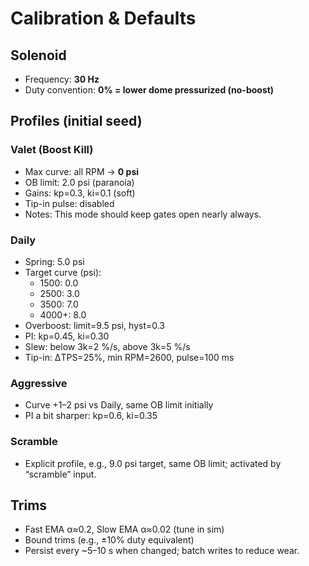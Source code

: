 # Calibration & Defaults

## Solenoid
- Frequency: **30 Hz**
- Duty convention: **0% = lower dome pressurized (no-boost)**

## Profiles (initial seed)

### Valet (Boost Kill)
- Max curve: all RPM → **0 psi**
- OB limit: 2.0 psi (paranoia)
- Gains: kp=0.3, ki=0.1 (soft)
- Tip-in pulse: disabled
- Notes: This mode should keep gates open nearly always.

### Daily
- Spring: 5.0 psi
- Target curve (psi):
  - 1500: 0.0
  - 2500: 3.0
  - 3500: 7.0
  - 4000+: 8.0
- Overboost: limit=9.5 psi, hyst=0.3
- PI: kp=0.45, ki=0.30
- Slew: below 3k=2 %/s, above 3k=5 %/s
- Tip-in: ΔTPS=25%, min RPM=2600, pulse=100 ms

### Aggressive
- Curve +1–2 psi vs Daily, same OB limit initially
- PI a bit sharper: kp=0.6, ki=0.35

### Scramble
- Explicit profile, e.g., 9.0 psi target, same OB limit; activated by “scramble” input.

## Trims
- Fast EMA α≈0.2, Slow EMA α≈0.02 (tune in sim)
- Bound trims (e.g., ±10% duty equivalent)
- Persist every ~5–10 s when changed; batch writes to reduce wear.

